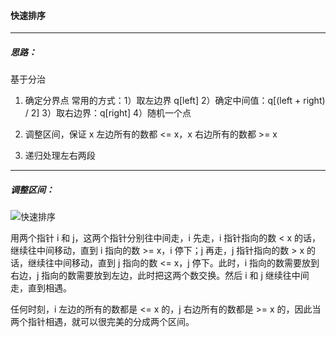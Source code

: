 #### 快速排序

------------------------

##### 思路：

基于分治

1. 确定分界点     常用的方式：1）取左边界 q[left]     2）确定中间值：q[(left + right) / 2]     3）取右边界：q[right]     4）随机一个点

2. 调整区间，保证 x 左边所有的数都 <= x，x 右边所有的数都 >= x
3. 递归处理左右两段

------

##### 调整区间：

![快速排序](C:\Users\冬黎\OneDrive\图片\算法基础课\快速排序.png)

用两个指针 i 和 j，这两个指针分别往中间走，i 先走，i 指针指向的数 < x 的话，继续往中间移动，直到 i 指向的数 >= x，i 停下；j 再走，j 指针指向的数 > x 的话，继续往中间移动，直到 j 指向的数 <= x，j 停下。此时，i 指向的数需要放到右边，j 指向的数需要放到左边，此时把这两个数交换。然后 i 和 j 继续往中间走，直到相遇。

任何时刻，i 左边的所有的数都是 <= x 的，j 右边所有的数都是 >= x 的，因此当两个指针相遇，就可以很完美的分成两个区间。

